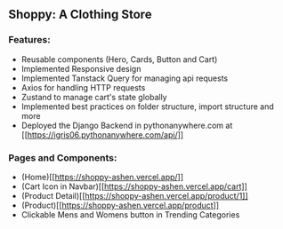 ## Shoppy: A Clothing Store

### Features:
- Reusable components (Hero, Cards, Button and Cart)
- Implemented Responsive design
- Implemented Tanstack Query for managing api requests
- Axios for handling HTTP requests
- Zustand to manage cart's state globally
- Implemented best practices on folder structure, import structure and more 
- Deployed the Django Backend in pythonanywhere.com at [[https://igris06.pythonanywhere.com/api/]]

### Pages and Components:
- (Home)[[https://shoppy-ashen.vercel.app/]]
- (Cart Icon in Navbar)[[https://shoppy-ashen.vercel.app/cart]]
- (Product Detail)[[https://shoppy-ashen.vercel.app/product/1]]
- (Product)[[https://shoppy-ashen.vercel.app/product]]
- Clickable Mens and Womens button in Trending Categories
